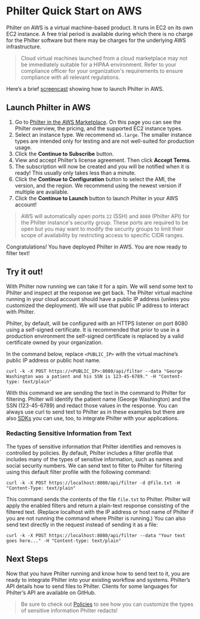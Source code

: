 # Philter Quick Start on AWS

Philter on AWS is a virtual machine-based product. It runs in EC2 on its own EC2 instance. A free trial period is available during which there is no charge for the Philter software but there may be charges for the underlying AWS infrastructure.

> Cloud virtual machines launched from a cloud marketplace may not be immediately suitable for a HIPAA environment. Refer to your compliance officer for your organization's requirements to ensure compliance with all relevant regulations.

Here’s a brief [screencast](https://youtu.be/E5eMC1DFw5Q) showing how to launch Philter in AWS.

## Launch Philter in AWS

1. Go to [Philter in the AWS Marketplace](https://aws.amazon.com/marketplace/pp/B07YVB8FFT?ref=_ptnr_mf_launch). On this page you can see the Philter overview, the pricing, and the supported EC2 instance types.
2. Select an instance type. We recommend `m5.large`. The smaller instance types are intended only for testing and are not well-suited for production usage.
3. Click the **Continue to Subscribe** button.
4. View and accept Philter’s license agreement. Then click **Accept Terms**.
5. The subscription will now be created and you will be notified when it is ready! This usually only takes less than a minute.
6. Click the **Continue to Configuration** button to select the AMI, the version, and the region. We recommend using the newest version if multiple are available.
7. Click the **Continue to Launch** button to launch Philter in your AWS account!

> AWS will automatically open ports `22` (SSH) and `8080` (Philter API) for the Philter instance's security group. These ports are required to be open but you may want to modify the security groups to limit their scope of availability by restricting access to specific CIDR ranges.


Congratulations! You have deployed Philter in AWS. You are now ready to filter text!

## Try it out!

With Philter now running we can take it for a spin. We will send some text to Philter and inspect at the response we get back. The Philter virtual machine running in your cloud account should have a public IP address (unless you customized the deployment). We will use that public IP address to interact with Philter.

Philter, by default, will be configured with an HTTPS listener on port 8080 using a self-signed certificate. It is recommended that prior to use in a production environment the self-signed certificate is replaced by a valid certificate owned by your organization.

In the command below, replace `<PUBLIC_IP>` with the virtual machine’s public IP address or public host name.

```
curl -k -X POST https://<PUBLIC_IP>:8080/api/filter --data "George Washington was a patient and his SSN is 123-45-6789." -H "Content-type: text/plain"
```

With this command we are sending the text in the command to Philter for filtering. Philter will identify the patient name (George Washington) and the SSN (123-45-6789) and redact those values in the response. You can always use curl to send text to Philter as in these examples but there are also [SDKs](../api_and_sdks/sdks.md) you can use, too, to integrate Philter with your applications.

### Redacting Sensitive Information from Text

The types of sensitive information that Philter identifies and removes is controlled by policies. By default, Philter includes a filter profile that includes many of the types of sensitive information, such as names and social security numbers. We can send text to filter to Philter for filtering using this default filter profile with the following command:

```
curl -k -X POST https://localhost:8080/api/filter -d @file.txt -H "Content-Type: text/plain"
```

This command sends the contents of the file `file.txt` to Philter. Philter will apply the enabled filters and return a plain-text response consisting of the filtered text. (Replace localhost with the IP address or host name of Philter if you are not running the command where Philter is running.) You can also send text directly in the request instead of sending it as a file:

```
curl -k -X POST https://localhost:8080/api/filter --data "Your text goes here..." -H "Content-type: text/plain"
```

## Next Steps

Now that you have Philter running and know how to send text to it, you are ready to integrate Philter into your existing workflow and systems. Philter’s API details how to send files to Philter. Clients for some languages for Philter’s API are available on GitHub.

> Be sure to check out [Policies](../policies/filter_policies.md) to see how you can customize the types of sensitive information Philter redacts!
